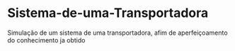 # Sistema-de-uma-Transportadora
Simulação de um sistema de uma transportadora, afim de aperfeiçoamento do conhecimento ja obtido

